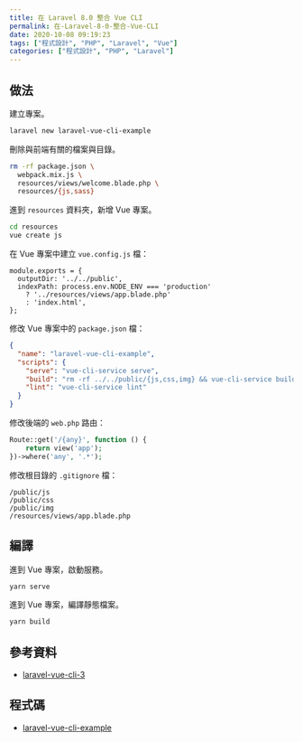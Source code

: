 ```yaml
---
title: 在 Laravel 8.0 整合 Vue CLI
permalink: 在-Laravel-8-0-整合-Vue-CLI
date: 2020-10-08 09:19:23
tags: ["程式設計", "PHP", "Laravel", "Vue"]
categories: ["程式設計", "PHP", "Laravel"]
---
```


## 做法

建立專案。

```BASH
laravel new laravel-vue-cli-example
```

刪除與前端有關的檔案與目錄。

```BASH
rm -rf package.json \
  webpack.mix.js \
  resources/views/welcome.blade.php \
  resources/{js,sass}
```

進到 `resources` 資料夾，新增 Vue 專案。

```BASH
cd resources
vue create js
```

在 Vue 專案中建立 `vue.config.js` 檔：

```JS
module.exports = {
  outputDir: '../../public',
  indexPath: process.env.NODE_ENV === 'production'
    ? '../resources/views/app.blade.php'
    : 'index.html',
};
```

修改 Vue 專案中的 `package.json` 檔：

```JSON
{
  "name": "laravel-vue-cli-example",
  "scripts": {
    "serve": "vue-cli-service serve",
    "build": "rm -rf ../../public/{js,css,img} && vue-cli-service build --no-clean",
    "lint": "vue-cli-service lint"
  }
}
```

修改後端的 `web.php` 路由：

```PHP
Route::get('/{any}', function () {
    return view('app');
})->where('any', '.*');
```

修改根目錄的 `.gitignore` 檔：

```ENV
/public/js
/public/css
/public/img
/resources/views/app.blade.php
```

## 編譯

進到 Vue 專案，啟動服務。

```BASH
yarn serve
```

進到 Vue 專案，編譯靜態檔案。

```BASH
yarn build
```

## 參考資料

- [laravel-vue-cli-3](https://github.com/yyx990803/laravel-vue-cli-3)

## 程式碼

- [laravel-vue-cli-example](https://github.com/memochou1993/laravel-vue-cli-example)
